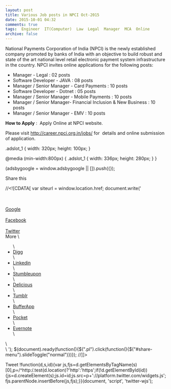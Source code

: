 ```yaml
---
layout: post
title: Various Job posts in NPCI Oct-2015   
date: 2015-10-01 04:32
comments: true
tags:  Engineer  IT(Computer)  Law  Legal  Manager  MCA  Online 
archive: false
---
```

National Payments Corporation of India (NPCI) is the newly established 
company promoted by banks of India with an objective to build robust and
 state of the art national level retail electronic payment system 
infrastructure in the country. NPCI invites online applications for the following posts:  


- Manager - Legal : 02 posts
- Software Developer - JAVA : 08 posts
- Manager / Senior Manager - Card Payments : 10 posts
- Software Developer - Dotnet : 05 posts
- Manager / Senior Manager - Mobile Payments : 10 posts
- Manager / Senior Manager- Financial Inclusion & New Business : 10 posts
- Manager / Senior Manager - EMV : 10 posts 


**How to Apply** :  Apply Online at NPCI website.   

Please visit <http://career.npci.org.in/jobs/> for  details and online submission of application.









 .adslot_1 { width: 320px; height: 100px; }
 
@media (min-width:800px) { .adslot_1 { width: 336px; height: 280px; } }
  
 




(adsbygoogle = window.adsbygoogle || []).push({});


Share this 

//<![CDATA[
var siteurl = window.location.href;
  document.write('<div class="sharethis"><div class="share"> \
<a class="gp" href="https://plus.google.com/share?url=' + siteurl + '" target="_blank" title="Share to Google+">\
    <i class="fa fa-google-plus gotea"></i> Google</a> \
<a class="fb" href="https://www.facebook.com/sharer/sharer.php?u=' + siteurl + '" target="_blank" title="Share to Facebook">\
    <i class="fa fa-facebook fbtea"></i> Facebook</a> \
<a class="tw" href="https://twitter.com/intent/tweet?text='+encodeURIComponent(document.title)+'&url='+siteurl+'" target="_blank" title="Share to Twitter">\
    <i class="fa fa-twitter twtea"></i> Twitter</a> \
    <span class="pl" data-target="#share-menu"><i class="fa fa-plus plustea"></i> More</span> \
<ul class="dropdown-menu" id="share-menu"> \
    <li><a href="//www.digg.com/submit?url=' + siteurl + '" target="_blank" title="Share This On Digg">Digg</a></li> \
    <li><a href="//www.linkedin.com/shareArticle?mini=true&amp;url=' + siteurl + '" target="_blank" title="Share This On Linkedin">Linkedin</a></li> \
    <li><a href="//www.stumbleupon.com/submit?url=' + siteurl + '&amp;title='+encodeURIComponent(document.title)+'" target="_blank" title="Share This On Stumbleupon">Stumbleupon</a></li> \
    <li><a href="//delicious.com/post?url=' + siteurl + '&amp;title='+encodeURIComponent(document.title)+'" target="_blank" title="Share This On Delicious">Delicious</a></li> \
    <li><a href="http://www.tumblr.com/share/link?url=' + siteurl + '&name='+encodeURIComponent(document.title)+'&description='+encodeURIComponent(document.title)+'" target="_blank" title="Share This On Tumblr">Tumblr</a></li> \
    <li><a href="http://bufferapp.com/add?text='+encodeURIComponent(document.title)+'&url=' + siteurl + '" target="_blank" title="Share This On BufferApp">BufferApp</a></li> \
    <li><a href="https://getpocket.com/save?url=' + siteurl + '&title='+encodeURIComponent(document.title)+'" target="_blank" title="Share This On Pocket">Pocket</a></li> \
    <li><a href="http://www.evernote.com/clip.action?url=' + siteurl + '&title='+encodeURIComponent(document.title)+'" target="_blank" title="Share This On Evernote">Evernote</a></li> \
    </ul> \
</div><div class="clear"></div></div> \
');
$(document).ready(function(){$(".pl").click(function(){$("#share-menu").slideToggle("normal")})});
//]]>


Tweet
!function(d,s,id){var js,fjs=d.getElementsByTagName(s)[0],p=/^http:/.test(d.location)?'http':'https';if(!d.getElementById(id)){js=d.createElement(s);js.id=id;js.src=p+'://platform.twitter.com/widgets.js';fjs.parentNode.insertBefore(js,fjs);}}(document, 'script', 'twitter-wjs');







